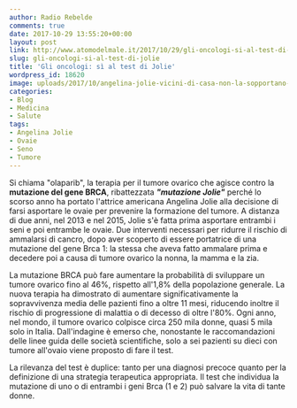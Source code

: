 ```yaml
---
author: Radio Rebelde
comments: true
date: 2017-10-29 13:55:20+00:00
layout: post
link: http://www.atomodelmale.it/2017/10/29/gli-oncologi-si-al-test-di-jolie/
slug: gli-oncologi-si-al-test-di-jolie
title: 'Gli oncologi: sì al test di Jolie'
wordpress_id: 18620
image: uploads/2017/10/angelina-jolie-vicini-di-casa-non-la-sopportano-piu.jpg
categories:
- Blog
- Medicina
- Salute
tags:
- Angelina Jolie
- Ovaie
- Seno
- Tumore
---
```


Si chiama "olaparib", la terapia per il tumore ovarico che agisce contro la **mutazione del gene BRCA**, ribattezzata **_"mutazione Jolie"_** perché lo scorso anno ha portato l'attrice americana Angelina Jolie alla decisione di farsi asportare le ovaie per prevenire la formazione del tumore.
A distanza di due anni, nel 2013 e nel 2015, Jolie s'è fatta prima asportare entrambi i seni e poi entrambe le ovaie. Due interventi necessari per ridurre il rischio di ammalarsi di cancro, dopo aver scoperto di essere portatrice di una mutazione del gene Brca 1: la stessa che aveva fatto ammalare prima e decedere poi a causa di tumore ovarico la nonna, la mamma e la zia.

La mutazione BRCA può fare aumentare la probabilità di sviluppare un tumore ovarico fino al 46%, rispetto all'1,8% della popolazione generale.
La nuova terapia ha dimostrato di aumentare significativamente la sopravvivenza media delle pazienti fino a oltre 11 mesi, riducendo inoltre il rischio di progressione di malattia o di decesso di oltre l'80%. Ogni anno, nel mondo, il tumore ovarico colpisce circa 250 mila donne, quasi 5 mila solo in Italia.
Dall'indagine è emerso che, nonostante le raccomandazioni delle linee guida delle società scientifiche, solo a sei pazienti su dieci con tumore all'ovaio viene proposto di fare il test.

La rilevanza del test è duplice: tanto per una diagnosi precoce quanto per la definizione di una strategia terapeutica appropriata. Il test che individua la mutazione di uno o di entrambi i geni Brca (1 e 2) può salvare la vita di tante donne.
